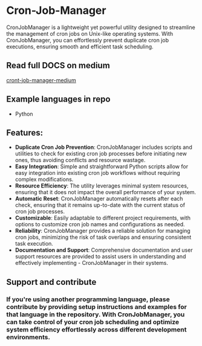 # Cron-Job-Manager
CronJobManager is a lightweight yet powerful utility designed to streamline the management of cron jobs on Unix-like operating systems. With CronJobManager, you can effortlessly prevent duplicate cron job executions, ensuring smooth and efficient task scheduling.

## Read full DOCS on medium
 [cront-job-manager-medium](https://ragug.medium.com/effective-strategies-to-prevent-cron-job-conflicts-and-optimize-system-efficiency-3388c4f639e2)

## Example languages in repo
- Python

## Features:

- **Duplicate Cron Job Prevention**: CronJobManager includes scripts and utilities to check for existing cron job processes before initiating new ones, thus avoiding conflicts and resource wastage.
- **Easy Integration**: Simple and straightforward Python scripts allow for easy integration into existing cron job workflows without requiring complex modifications.
- **Resource Efficiency**: The utility leverages minimal system resources, ensuring that it does not impact the overall performance of your system.
- **Automatic Reset**: CronJobManager automatically resets after each check, ensuring that it remains up-to-date with the current status of cron job processes.
- **Customizable**: Easily adaptable to different project requirements, with options to customize cron job names and configurations as needed.
- **Reliability**: CronJobManager provides a reliable solution for managing cron jobs, minimizing the risk of task overlaps and ensuring consistent task execution.
- **Documentation and Support**: Comprehensive documentation and user support resources are provided to assist users in understanding and effectively implementing - CronJobManager in their systems.



## Support and contribute
### If you're using another programming language, please contribute by providing setup instructions and examples for that language in the repository. With CronJobManager, you can take control of your cron job scheduling and optimize system efficiency effortlessly across different development environments.
